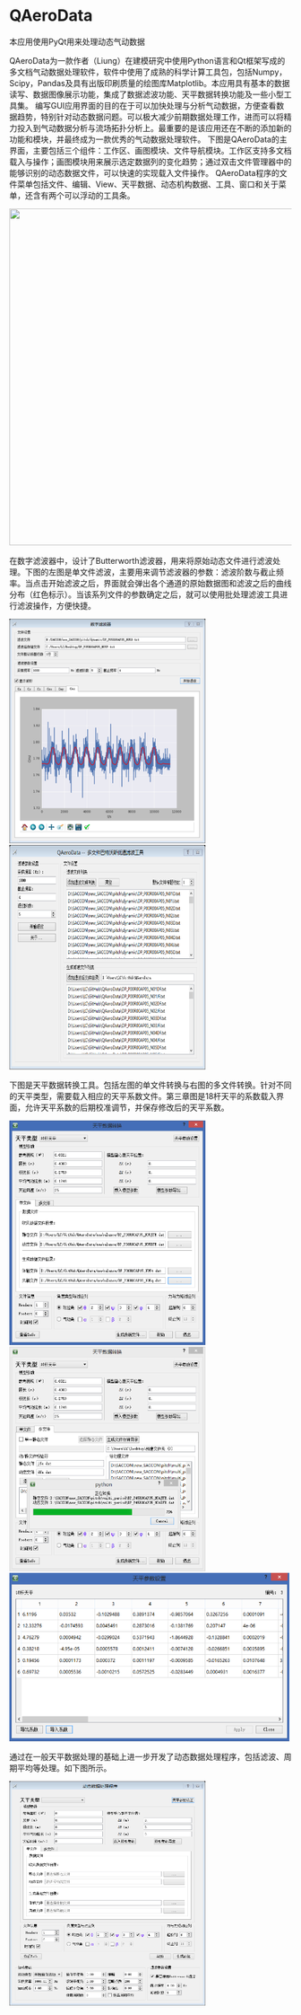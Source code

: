 QAeroData
=========

本应用使用PyQt用来处理动态气动数据

QAeroData为一款作者（Liung）在建模研究中使用Python语言和Qt框架写成的多文档气动数据处理软件，软件中使用了成熟的科学计算工具包，包括Numpy，Scipy，Pandas及具有出版印刷质量的绘图库Matplotlib。本应用具有基本的数据读写、数据图像展示功能，集成了数据滤波功能、天平数据转换功能及一些小型工具集。
编写GUI应用界面的目的在于可以加快处理与分析气动数据，方便查看数据趋势，特别针对动态数据问题。可以极大减少前期数据处理工作，进而可以将精力投入到气动数据分析与流场拓扑分析上。最重要的是该应用还在不断的添加新的功能和模块，并最终成为一款优秀的气动数据处理软件。
下图是QAeroData的主界面，主要包括三个组件：工作区、画图模块、文件导航模块。工作区支持多文档载入与操作；画图模块用来展示选定数据列的变化趋势；通过双击文件管理器中的能够识别的动态数据文件，可以快速的实现载入文件操作。
QAeroData程序的文件菜单包括文件、编辑、View、天平数据、动态机构数据、工具、窗口和关于菜单，还含有两个可以浮动的工具条。

<img src="https://github.com/Liung/QAeroData/raw/master/screenshots/QAeroData.png)" height="600" width="800">

在数字滤波器中，设计了Butterworth滤波器，用来将原始动态文件进行滤波处理。下图的左图是单文件滤波，主要用来调节滤波器的参数：滤波阶数与截止频率。当点击开始滤波之后，界面就会弹出各个通道的原始数据图和滤波之后的曲线分布（红色标示）。当该系列文件的参数确定之后，就可以使用批处理滤波工具进行滤波操作，方便快捷。

<div class="row">
<a>
<img src="https://github.com/Liung/QAeroData/raw/master/screenshots/QAeroData_singlefilter.png" height="400" width="350">
</a>

<a>
<img src="https://github.com/Liung/QAeroData/raw/master/screenshots/QAeroData_batchfilter.png" height="400" width="350">
</a>

</div>

下图是天平数据转换工具。包括左图的单文件转换与右图的多文件转换。针对不同的天平类型，需要载入相应的天平系数文件。第三章图是18杆天平的系数载入界面，允许天平系数的后期校准调节，并保存修改后的天平系数。

<div class="row">
<a>
<img src="https://github.com/Liung/QAeroData/raw/master/screenshots/QAeroData_singletranslate.png" height="400" width="350">
</a>

<a>
<img src="https://github.com/Liung/QAeroData/raw/master/screenshots/QAeroData_batchtranslate.png" height="400" width="350">
</a>

</div>

<img src="https://github.com/Liung/QAeroData/raw/master/screenshots/QAeroData_balance_coe.png" height="300" width="500">

通过在一般天平数据处理的基础上进一步开发了动态数据处理程序，包括滤波、周期平均等处理。如下图所示。

<img src="https://github.com/Liung/QAeroData/raw/master/screenshots/QAeroData_dynamic_data_translate.png" height="400" width="350">
